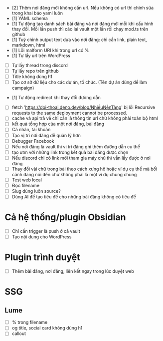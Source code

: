 - [2] Thêm nơi đăng mới không cần url. Nếu không có url thì chỉnh sửa trong khai báo yaml luôn
- [1] YAML schema
- [1] Tự động tạo danh sách bài đăng và nơi đăng mới mỗi khi cấu hình thay đổi. Mỗi lần push thì cào lại vault một lần rồi chạy mod.ts trên github 
- [1] Tuỳ chỉnh output text dựa vào nơi đăng: chỉ cần link, plain text, markdown, html
- [1] Lỗi malform URI khi trong url có %
- [1] Tự lấy url trên WordPress 
- [ ] Tự lấy thread trong discord
- [ ] Tự lấy repo trên github
- [ ] Title không dùng h1
- [ ] Tạo cơ sở dữ liệu cho các dự án, tổ chức. (Tên dự án dùng để làm campaign) 

- [1] Tự động redirect khi thay đổi đường dẫn
- [ ] fetch 'https://doi-thoai.deno.dev/blog/NhiềuNềnTảng' bị lỗi Recursive requests to the same deployment cannot be processed.
- [ ] cache và api trả về chỉ cần là thông tin url chứ không phải toàn bộ html
- [ ] kết quả tổng hợp của một nơi đăng, bài đăng
- [ ] Cá nhân, tài khoản
- [ ] Tạo vị trí nơi đăng dễ quản lý hơn
- [ ] Debugger Facebook 
- [ ] Nếu nơi đăng là vault thì vị trí đăng ghi thêm đường dẫn cụ thể
- [ ] tạo utm với những link trong kết quả bài đăng được chọn
- [ ] Nếu discord chỉ có link mời tham gia máy chủ thì vẫn lấy được ở nơi đăng
- [ ] Thay đổi vài chữ trong bài theo cách xưng hô hoặc ví dụ cụ thể mà bối cảnh đang nói đến chứ không phải là một ví dụ chung chung
- [ ] Test web local 
- [ ] Đọc filename
- [ ] Slug dùng luôn source?
- [ ] Dùng AI để tạo tiêu đề cho những bài đăng không có tiêu đề

# Cả hệ thống/plugin Obsidian
- [ ] Chỉ cần trigger là push ở cả vault
- [ ] Tạo nội dung cho WordPress 

# Plugin trình duyệt
- [ ] Thêm bài đăng, nơi đăng, liên kết ngay trong lúc duyệt web

# SSG
## Lume
- [ ] % trong filename
- [ ] og title, social card không dùng h1
- [ ] callout
